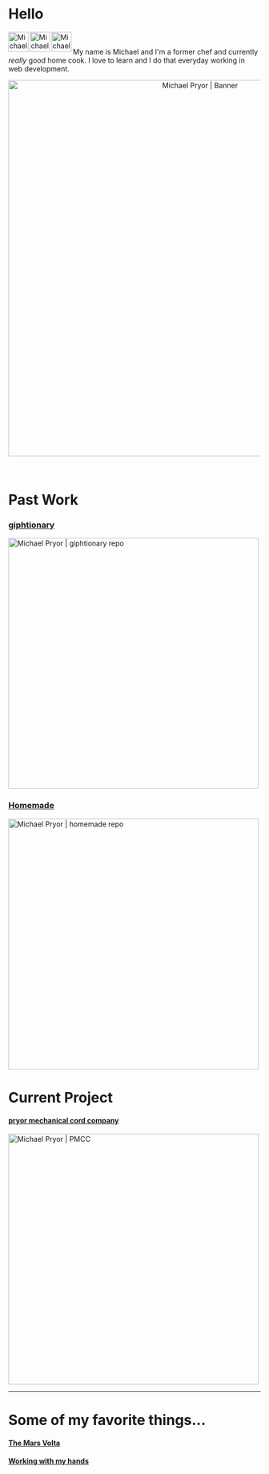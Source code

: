 # Hello

<a href="https://www.linkedin.com/in/mdpryor/">
<img  align="left" alt="Michael Pryor | LinkedIn" width="40px" src="https://raw.githubusercontent.com/michaeldavidpryor/svg/c0db982a39f39f8d40d63e61dc4fce7db056d603/linkedin.svg" />
</a>
<a href="https://capsaicin-hurts.medium.com/">
<img  align="left" alt="Michael Pryor | Medium" width="40px" src="https://raw.githubusercontent.com/michaeldavidpryor/svg/c0db982a39f39f8d40d63e61dc4fce7db056d603/medium.svg" />
</a>
<a href="https://twitter.com/capsaicin_hurts">
<img  align="left" alt="Michael Pryor | Medium" width="40px" src="https://raw.githubusercontent.com/michaeldavidpryor/svg/c0db982a39f39f8d40d63e61dc4fce7db056d603/twitter.svg" />
</a>

<br />

My name is Michael and I'm a former chef and currently _really_ good home cook. I love to learn and I do that everyday working in web development.

<p align="center">
<img  alt="Michael Pryor | Banner" width="750px"   src="https://github.com/michaeldavidpryor/michaeldavidpryor/blob/main/final_6071d31f9768570069b62c24_125077.gif?raw=true" />
</p>

<br />

#  Past Work

###  [giphtionary](https://giphtionary-learning-on-loop.herokuapp.com/)

<img alt="Michael Pryor | giphtionary repo" width="500" src="https://github.com/michaeldavidpryor/michaeldavidpryor/blob/main/final_6070c3cf697c90002f3eda71_473874.gif?raw=true" />

<br />

### [Homemade](https://michaeldavidpryor.github.io/HomeMade/)

<img alt="Michael Pryor | homemade repo" width="500" src="https://github.com/michaeldavidpryor/michaeldavidpryor/blob/main/final_6071c29b9b6fa900cb024bb3_720024.gif?raw=true" /> 

<br />

# Current Project

#### [pryor mechanical cord company](https://michaeldavidpryor.github.io/pmcc/)


<img alt="Michael Pryor | PMCC" width="500" src="https://github.com/michaeldavidpryor/svg/blob/main/Screen%20Shot%202021-04-10%20at%202.53.34%20PM.png?raw=true" />

<br />

----

# Some of my favorite things...

#### [The Mars Volta](https://www.google.com/search?sa=X&rlz=1C5CHFA_enUS896US896&biw=1440&bih=821&sxsrf=ALeKk03dv0UmDPfsdxbvGuGbhiyuhJBJ4g:1618077684291&q=de-loused+in+the+comatorium+songs&stick=H4sIAAAAAAAAAONgFuLSz9U3MMzLqkiuUkJia4lmJ1vp55YWZybrJ-YkleZaFefnpRcvYlVMSdXNyS8tTk1RyMxTKMlIVUjOz00syS_KLM1VAKsBAKJgHZFVAAAA&npsic=0&ved=2ahUKEwjj3dyMofTvAhUZKVkFHZk9DIcQ1i8wHHoECAEQNA)

#### [Working with my hands](https://www.etsy.com/shop/PryorMechanical)
